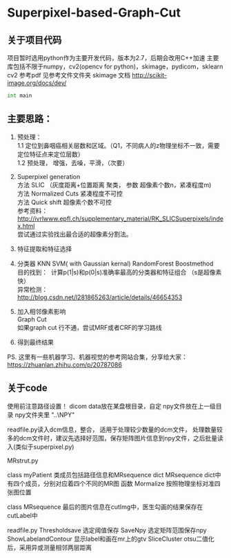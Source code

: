 # Superpixel-based-Graph-Cut
## 关于项目代码
项目暂时选用python作为主要开发代码，版本为2.7，后期会改用C++加速
主要库包括不限于numpy，cv2(opencv for python)，skimage，pydicom，sklearn
cv2 参考pdf 见参考文件文件夹
skimage 文档 http://scikit-image.org/docs/dev/
```python
int main
```

## 主要思路：  
1. 预处理：  
    1.1 定位到鼻咽癌相关层数和区域。（Q1，不同病人的z物理坐标不一致，需要定位特征点来定位层数）  
    1.2 预处理， 增强，去噪，平滑，（次要）

2. Superpixel generation  
    方法 SLIC （灰度距离+位置距离 聚类， 参数 超像素个数n，紧凑程度m)  
    方法 Normalized Cuts  紧凑程度不可控  
    方法 Quick shift   超像素个数不可控  
    参考资料：  
        http://ivrlwww.epfl.ch/supplementary_material/RK_SLICSuperpixels/index.html  
    尝试通过实验找出最合适的超像素分割法。  

3. 特征提取和特征选择

4. 分类器
    KNN SVM( with Gaussian kernal) RandomForest Boostmethod  
目的找到： 
    计算p(1|s)和p(0|s)准确率最高的分类器和特征组合 （s是超像素快）   
    异常检测：     
    http://blog.csdn.net/l281865263/article/details/46654353  


5. 加入相邻像素影响    
    Graph Cut  
    如果graph cut 行不通，尝试MRF或者CRF的学习路线  

6. 得到最终结果

PS. 这里有一些机器学习、机器视觉的参考网站合集，分享给大家：  https://zhuanlan.zhihu.com/p/20787086


## 关于code
使用前注意路径设置！
dicom data放在某盘根目录，自定
npy文件放在上一级目录 npy文件夹里 "..\NPY\"

readfile.py读入dcm信息，整合，
适用于处理较少数量的dcm文件，
处理数量较多的dcm文件时，建议先选择好范围，保存矩阵图片信息到npy文件，之后批量读入(类似于superpixel.py)

MRstrut.py

class myPatient
	类成员包括路径信息和MRsequence dict
	MRsequence dict中有四个成员，分别对应着四个不同的MR图
	函数 Mormalize 按照物理坐标对准四张图位置

class MRsequence
	最后的图片信息在cutImg中，医生勾画的结果保存在cutLabel中
	

readfile.py
	Thresholdsave   选定阈值保存
	SaveNpy 选定矩阵范围保存npy
	ShowLabelandContour  显示label和画在mr上的gtv
	SliceCluster  otsu二值化后，采用异或测量相邻两层距离
	
